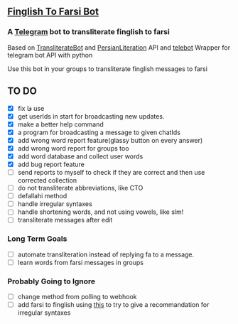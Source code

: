 ## [Finglish To Farsi Bot](https://t.me/finToFabot)

### A [Telegram](https://telegram.org/) bot to transliterate finglish to farsi

Based on [TransliterateBot](https://github.com/Separius/TransliterateBot) and [PersianLiteration](https://github.com/masihyeganeh/PersianLiteration) API and [telebot](https://github.com/eternnoir/pyTelegramBotAPI) Wrapper for telegram bot API with python

Use this bot in your groups to transliterate finglish messages to farsi

## TO DO

- [x] fix فا use
- [x] get userIds in start for broadcasting new updates.
- [x] make a better help command
- [x] a program for broadcasting a message to given chatIds
- [x] add wrong word report feature(glassy button on every answer)
- [x] add wrong word report for groups too
- [x] add word database and collect user words
- [x] add bug report feature
- [ ] send reports to myself to check if they are correct and then use corrected collection
- [ ] do not transliterate abbreviations, like CTO
- [ ] defallahi method
- [ ] handle irregular syntaxes
- [ ] handle shortening words, and not using vowels, like slm!
- [ ] transliterate messages after edit
### Long Term Goals
- [ ] automate transliteration instead of replying fa to a message.
- [ ] learn words from farsi messages in groups
### Probably Going to Ignore
- [ ] change method from polling to webhook
- [ ] add farsi to finglish using [this](https://github.com/aminmarashi/onezero-f2f) to try to give a recommandation for irregular syntaxes 